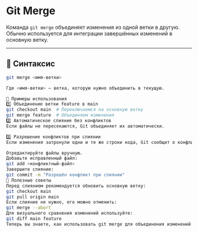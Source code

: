 # Git Merge

Команда `git merge` объединяет изменения из одной ветки в другую. Обычно используется для интеграции завершённых изменений в основную ветку.

---

## 📌 Синтаксис

```bash
git merge <имя-ветки>

Где <имя-ветки> — ветка, которую нужно объединить в текущую.

🔹 Примеры использования
1️⃣ Объединение ветки feature в main
git checkout main  # Переключаемся на основную ветку
git merge feature  # Объединяем изменения
2️⃣ Автоматическое слияние без конфликтов
Если файлы не пересекаются, Git объединяет их автоматически.

3️⃣ Разрешение конфликтов при слиянии
Если изменения затронули одни и те же строки кода, Git сообщит о конфликте. Для его разрешения:

Отредактируйте файлы вручную.
Добавьте исправленный файл:
git add <конфликтный-файл>
Завершите слияние:
git commit -m "Разрешён конфликт при слиянии"
🚀 Полезные советы
Перед слиянием рекомендуется обновить основную ветку:
git checkout main
git pull origin main
Если слияние не нужно, его можно отменить:
git merge --abort
Для визуального сравнения изменений используйте:
git diff main feature
Теперь вы знаете, как использовать git merge для объединения изменений из разных веток! 🚀